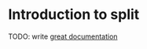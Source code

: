# Introduction to split

TODO: write [great documentation](http://jacobian.org/writing/what-to-write/)
